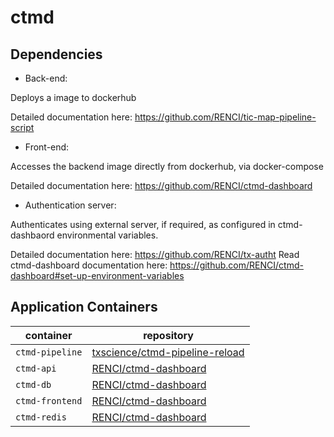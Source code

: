 # ctmd

## Dependencies

* Back-end:

Deploys a image to dockerhub

Detailed documentation here: https://github.com/RENCI/tic-map-pipeline-script

* Front-end:

Accesses the backend image directly from dockerhub, via docker-compose

Detailed documentation here: https://github.com/RENCI/ctmd-dashboard

* Authentication server:

Authenticates using external server, if required, as configured in ctmd-dashbaord environmental variables.

Detailed documentation here: https://github.com/RENCI/tx-autht 
Read ctmd-dashboard documentation here: https://github.com/RENCI/ctmd-dashboard#set-up-environment-variables

## Application Containers

container       | repository
--------------- | --------------
`ctmd-pipeline` | [txscience/ctmd-pipeline-reload](https://github.com/txscience/ctmd-pipeline-reload)
`ctmd-api`      | [RENCI/ctmd-dashboard](https://github.com/RENCI/ctmd-dashboard)
`ctmd-db`       | [RENCI/ctmd-dashboard](https://github.com/RENCI/ctmd-dashboard)
`ctmd-frontend` | [RENCI/ctmd-dashboard](https://github.com/RENCI/ctmd-dashboard)
`ctmd-redis`    | [RENCI/ctmd-dashboard](https://github.com/RENCI/ctmd-dashboard)
